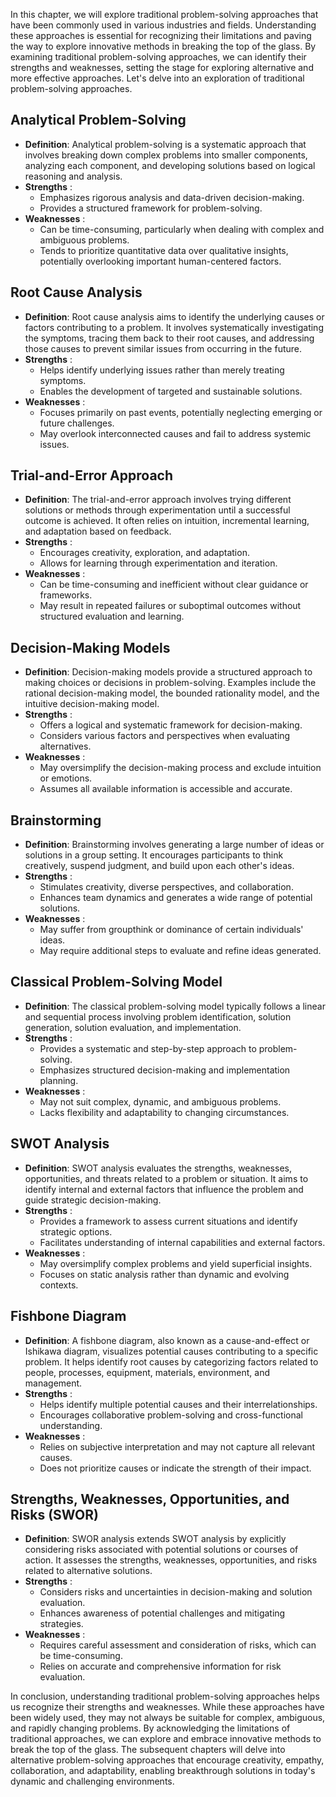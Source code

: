 
In this chapter, we will explore traditional problem-solving approaches that have been commonly used in various industries and fields. Understanding these approaches is essential for recognizing their limitations and paving the way to explore innovative methods in breaking the top of the glass. By examining traditional problem-solving approaches, we can identify their strengths and weaknesses, setting the stage for exploring alternative and more effective approaches. Let's delve into an exploration of traditional problem-solving approaches.

Analytical Problem-Solving
--------------------------

* **Definition**: Analytical problem-solving is a systematic approach that involves breaking down complex problems into smaller components, analyzing each component, and developing solutions based on logical reasoning and analysis.
* **Strengths** :
  * Emphasizes rigorous analysis and data-driven decision-making.
  * Provides a structured framework for problem-solving.
* **Weaknesses** :
  * Can be time-consuming, particularly when dealing with complex and ambiguous problems.
  * Tends to prioritize quantitative data over qualitative insights, potentially overlooking important human-centered factors.

Root Cause Analysis
-------------------

* **Definition**: Root cause analysis aims to identify the underlying causes or factors contributing to a problem. It involves systematically investigating the symptoms, tracing them back to their root causes, and addressing those causes to prevent similar issues from occurring in the future.
* **Strengths** :
  * Helps identify underlying issues rather than merely treating symptoms.
  * Enables the development of targeted and sustainable solutions.
* **Weaknesses** :
  * Focuses primarily on past events, potentially neglecting emerging or future challenges.
  * May overlook interconnected causes and fail to address systemic issues.

Trial-and-Error Approach
------------------------

* **Definition**: The trial-and-error approach involves trying different solutions or methods through experimentation until a successful outcome is achieved. It often relies on intuition, incremental learning, and adaptation based on feedback.
* **Strengths** :
  * Encourages creativity, exploration, and adaptation.
  * Allows for learning through experimentation and iteration.
* **Weaknesses** :
  * Can be time-consuming and inefficient without clear guidance or frameworks.
  * May result in repeated failures or suboptimal outcomes without structured evaluation and learning.

Decision-Making Models
----------------------

* **Definition**: Decision-making models provide a structured approach to making choices or decisions in problem-solving. Examples include the rational decision-making model, the bounded rationality model, and the intuitive decision-making model.
* **Strengths** :
  * Offers a logical and systematic framework for decision-making.
  * Considers various factors and perspectives when evaluating alternatives.
* **Weaknesses** :
  * May oversimplify the decision-making process and exclude intuition or emotions.
  * Assumes all available information is accessible and accurate.

Brainstorming
-------------

* **Definition**: Brainstorming involves generating a large number of ideas or solutions in a group setting. It encourages participants to think creatively, suspend judgment, and build upon each other's ideas.
* **Strengths** :
  * Stimulates creativity, diverse perspectives, and collaboration.
  * Enhances team dynamics and generates a wide range of potential solutions.
* **Weaknesses** :
  * May suffer from groupthink or dominance of certain individuals' ideas.
  * May require additional steps to evaluate and refine ideas generated.

Classical Problem-Solving Model
-------------------------------

* **Definition**: The classical problem-solving model typically follows a linear and sequential process involving problem identification, solution generation, solution evaluation, and implementation.
* **Strengths** :
  * Provides a systematic and step-by-step approach to problem-solving.
  * Emphasizes structured decision-making and implementation planning.
* **Weaknesses** :
  * May not suit complex, dynamic, and ambiguous problems.
  * Lacks flexibility and adaptability to changing circumstances.

SWOT Analysis
-------------

* **Definition**: SWOT analysis evaluates the strengths, weaknesses, opportunities, and threats related to a problem or situation. It aims to identify internal and external factors that influence the problem and guide strategic decision-making.
* **Strengths** :
  * Provides a framework to assess current situations and identify strategic options.
  * Facilitates understanding of internal capabilities and external factors.
* **Weaknesses** :
  * May oversimplify complex problems and yield superficial insights.
  * Focuses on static analysis rather than dynamic and evolving contexts.

Fishbone Diagram
----------------

* **Definition**: A fishbone diagram, also known as a cause-and-effect or Ishikawa diagram, visualizes potential causes contributing to a specific problem. It helps identify root causes by categorizing factors related to people, processes, equipment, materials, environment, and management.
* **Strengths** :
  * Helps identify multiple potential causes and their interrelationships.
  * Encourages collaborative problem-solving and cross-functional understanding.
* **Weaknesses** :
  * Relies on subjective interpretation and may not capture all relevant causes.
  * Does not prioritize causes or indicate the strength of their impact.

Strengths, Weaknesses, Opportunities, and Risks (SWOR)
------------------------------------------------------

* **Definition**: SWOR analysis extends SWOT analysis by explicitly considering risks associated with potential solutions or courses of action. It assesses the strengths, weaknesses, opportunities, and risks related to alternative solutions.
* **Strengths** :
  * Considers risks and uncertainties in decision-making and solution evaluation.
  * Enhances awareness of potential challenges and mitigating strategies.
* **Weaknesses** :
  * Requires careful assessment and consideration of risks, which can be time-consuming.
  * Relies on accurate and comprehensive information for risk evaluation.

In conclusion, understanding traditional problem-solving approaches helps us recognize their strengths and weaknesses. While these approaches have been widely used, they may not always be suitable for complex, ambiguous, and rapidly changing problems. By acknowledging the limitations of traditional approaches, we can explore and embrace innovative methods to break the top of the glass. The subsequent chapters will delve into alternative problem-solving approaches that encourage creativity, empathy, collaboration, and adaptability, enabling breakthrough solutions in today's dynamic and challenging environments.
